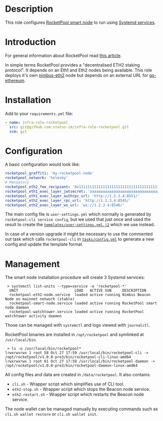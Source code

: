# Description

This role configures [RocketPool smart node](https://github.com/rocket-pool/smartnode) to run using [Systemd services](https://www.freedesktop.org/software/systemd/man/systemd.service.html).

# Introduction

For general information about RocketPool read [this article](https://medium.com/rocket-pool/rocket-pool-101-faq-ee683af10da9).

In simple terms RocketPool provides a "decentralised ETH2 staking protocol". It depends on an Eth1 and Eth2 nodes being available.
This role deploys it's own [nimbus-eth2](https://github.com/status-im/nimbus-eth2) node but depends on an external URL for [go-ethereum](https://github.com/ethereum/go-ethereum).

# Installation

Add to your `requirements.yml` file:
```yaml
- name: infra-role-rocketpool
  src: git@github.com:status-im/infra-role-rocketpool.git
  scm: git
```

# Configuration

A basic configuration would look like:
```yaml
rocketpool_graffiti: 'my-rocketpool-node'
rocketpool_network: 'holesky'
# Mandatory
rocketpool_eth2_fee_recipient: '0x1111111111111111111111111111111111111111'
rocketpool_eth1_exec_layer_jwtsecret: 'aaaaaaaaaaaaaaaaaaaaaaaaaaaaaaaaaaaaaaaaaaaaaaaaaaaaaaaaaaaaaaaa'
rocketpool_eth1_exec_layer_authrpc_url: 'http://1.2.3.4:8551/'
rocketpool_eth2_exec_layer_rpc_url: 'http://1.2.3.4:8545/'
rocketpool_eth2_exec_layer_ws_url: 'ws://1.2.3.4:8546/'
```
The main config file is `user-settings.yml` which normally is generated by `rocketpool-cli service config`, but we used that just once and used the result to create the [`templates/user-settings.yml.j2`](templates/user-settings.yml.j2) which we use instead.

In case of a version upgrade it might be necessary to use the commented out task which calls `rocketpool-cli` in [`tasks/config.yml`](tasks/config.yml) to generate a new config and update the template format.

# Management

The smart node installation procedure will create 3 Systemd services:
```
 > systemctl list-units --type=service -a 'rocketpool-*'
  UNIT                          LOAD   ACTIVE SUB     DESCRIPTION
  rocketpool-eth2-node.service  loaded active running Nimbus Beacon Node on mainnet network (stable)
  rocketpool-smart-node.service loaded active running RocketPool smart node daemon
  rocketpool-watchtower.service loaded active running RocketPool watchtower activity daemon
```
Those can be managed with `systemctl` and logs viewed with `journalctl`.

RocketPool binaries are installed in `/opt/rocketpool` and symlinked at `/usr/local/bin`.
```
 > ls -o /usr/local/bin/rocketpool*
lrwxrwxrwx 1 root 58 Oct 27 17:59 /usr/local/bin/rocketpool-cli -> /opt/rocketpool/v1.0.0-pre3/bin/rocketpool-cli-linux-amd64
lrwxrwxrwx 1 root 61 Oct 27 17:59 /usr/local/bin/rocketpool-daemon -> /opt/rocketpool/v1.0.0-pre3/bin/rocketpool-daemon-linux-amd64
```
All config files and data are created in `/data/rocketpool`. It also contains:

* `cli.sh` - Wrapper script which simplifies use of CLI tool.
* `eth2-stop.sh` - Wrapper script which stops the Beacon node service.
* `eth2-restart.sh` - Wrapper script which restarts the Beacon node service.

The node wallet can be managed manually by executing commands such as `cli.sh wallet restore` or `cli.sh wallet init`.
